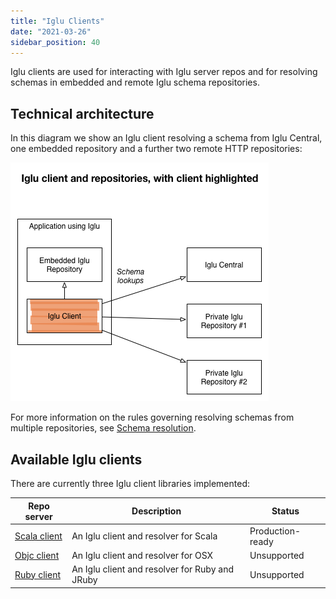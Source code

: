 ```yaml
---
title: "Iglu Clients"
date: "2021-03-26"
sidebar_position: 40
---
```


Iglu clients are used for interacting with Iglu server repos and for resolving schemas in embedded and remote Iglu schema repositories.

## [](https://github.com/snowplow/iglu/wiki/Iglu-clients#technical-architecture)Technical architecture

In this diagram we show an Iglu client resolving a schema from Iglu Central, one embedded repository and a further two remote HTTP repositories:

![](images/iglu-clients.png)

For more information on the rules governing resolving schemas from multiple repositories, see [Schema resolution](/docs/pipeline-components-and-applications/iglu/common-architecture/schema-resolution/).

## Available Iglu clients

There are currently three Iglu client libraries implemented:

| **Repo server** | **Description** | **Status** |
| --- | --- | --- |
| [Scala client](https://github.com/snowplow/iglu-scala-client) | An Iglu client and resolver for Scala | Production-ready |
| [Objc client](https://github.com/snowplow/iglu-objc-client) | An Iglu client and resolver for OSX | Unsupported |
| [Ruby client](https://github.com/snowplow/iglu-ruby-client) | An Iglu client and resolver for Ruby and JRuby | Unsupported |
